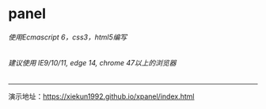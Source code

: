 # panel

###### 使用Ecmascript 6，css3，html5编写
###### 建议使用 IE9/10/11, edge 14, chrome 47以上的浏览器
---
演示地址：https://xiekun1992.github.io/xpanel/index.html
